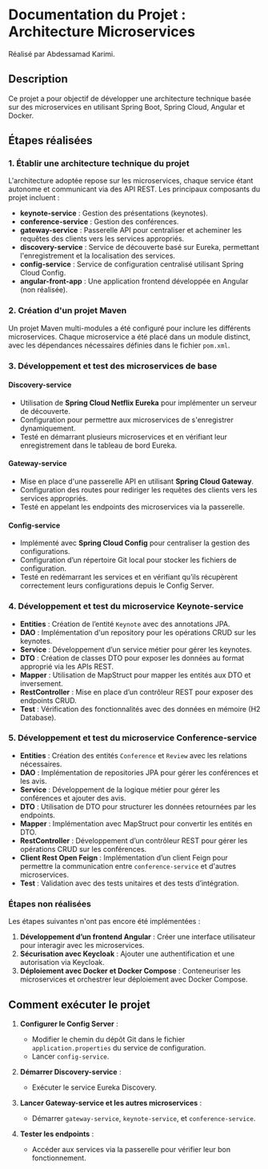 # Documentation du Projet : Architecture Microservices  

Réalisé par Abdessamad Karimi.

## Description  
Ce projet a pour objectif de développer une architecture technique basée sur des microservices en utilisant Spring Boot, Spring Cloud, Angular et Docker.  

## Étapes réalisées  

### 1. Établir une architecture technique du projet  
L'architecture adoptée repose sur les microservices, chaque service étant autonome et communicant via des API REST. Les principaux composants du projet incluent :  
- **keynote-service** : Gestion des présentations (keynotes).  
- **conference-service** : Gestion des conférences.  
- **gateway-service** : Passerelle API pour centraliser et acheminer les requêtes des clients vers les services appropriés.  
- **discovery-service** : Service de découverte basé sur Eureka, permettant l'enregistrement et la localisation des services.  
- **config-service** : Service de configuration centralisé utilisant Spring Cloud Config.  
- **angular-front-app** : Une application frontend développée en Angular (non réalisée).  

### 2. Création d'un projet Maven  
Un projet Maven multi-modules a été configuré pour inclure les différents microservices. Chaque microservice a été placé dans un module distinct, avec les dépendances nécessaires définies dans le fichier `pom.xml`.  

### 3. Développement et test des microservices de base  

#### **Discovery-service**  
- Utilisation de **Spring Cloud Netflix Eureka** pour implémenter un serveur de découverte.  
- Configuration pour permettre aux microservices de s'enregistrer dynamiquement.  
- Testé en démarrant plusieurs microservices et en vérifiant leur enregistrement dans le tableau de bord Eureka.  

#### **Gateway-service**  
- Mise en place d'une passerelle API en utilisant **Spring Cloud Gateway**.  
- Configuration des routes pour rediriger les requêtes des clients vers les services appropriés.  
- Testé en appelant les endpoints des microservices via la passerelle.  

#### **Config-service**  
- Implémenté avec **Spring Cloud Config** pour centraliser la gestion des configurations.  
- Configuration d’un répertoire Git local pour stocker les fichiers de configuration.  
- Testé en redémarrant les services et en vérifiant qu’ils récupèrent correctement leurs configurations depuis le Config Server.  

### 4. Développement et test du microservice **Keynote-service**  
- **Entities** : Création de l’entité `Keynote` avec des annotations JPA.  
- **DAO** : Implémentation d'un repository pour les opérations CRUD sur les keynotes.  
- **Service** : Développement d’un service métier pour gérer les keynotes.  
- **DTO** : Création de classes DTO pour exposer les données au format approprié via les APIs REST.  
- **Mapper** : Utilisation de MapStruct pour mapper les entités aux DTO et inversement.  
- **RestController** : Mise en place d’un contrôleur REST pour exposer des endpoints CRUD.  
- **Test** : Vérification des fonctionnalités avec des données en mémoire (H2 Database).  

### 5. Développement et test du microservice **Conference-service**  
- **Entities** : Création des entités `Conference` et `Review` avec les relations nécessaires.  
- **DAO** : Implémentation de repositories JPA pour gérer les conférences et les avis.  
- **Service** : Développement de la logique métier pour gérer les conférences et ajouter des avis.  
- **DTO** : Utilisation de DTO pour structurer les données retournées par les endpoints.  
- **Mapper** : Implémentation avec MapStruct pour convertir les entités en DTO.  
- **RestController** : Développement d’un contrôleur REST pour gérer les opérations CRUD sur les conférences.  
- **Client Rest Open Feign** : Implémentation d’un client Feign pour permettre la communication entre `conference-service` et d'autres microservices.  
- **Test** : Validation avec des tests unitaires et des tests d’intégration.  

### Étapes non réalisées  
Les étapes suivantes n'ont pas encore été implémentées :  
1. **Développement d’un frontend Angular** : Créer une interface utilisateur pour interagir avec les microservices.  
2. **Sécurisation avec Keycloak** : Ajouter une authentification et une autorisation via Keycloak.  
3. **Déploiement avec Docker et Docker Compose** : Conteneuriser les microservices et orchestrer leur déploiement avec Docker Compose.  

## Comment exécuter le projet  
1. **Configurer le Config Server** :  
   - Modifier le chemin du dépôt Git dans le fichier `application.properties` du service de configuration.  
   - Lancer `config-service`.  

2. **Démarrer Discovery-service** :  
   - Exécuter le service Eureka Discovery.  

3. **Lancer Gateway-service et les autres microservices** :  
   - Démarrer `gateway-service`, `keynote-service`, et `conference-service`.  

4. **Tester les endpoints** :  
   - Accéder aux services via la passerelle pour vérifier leur bon fonctionnement.  
